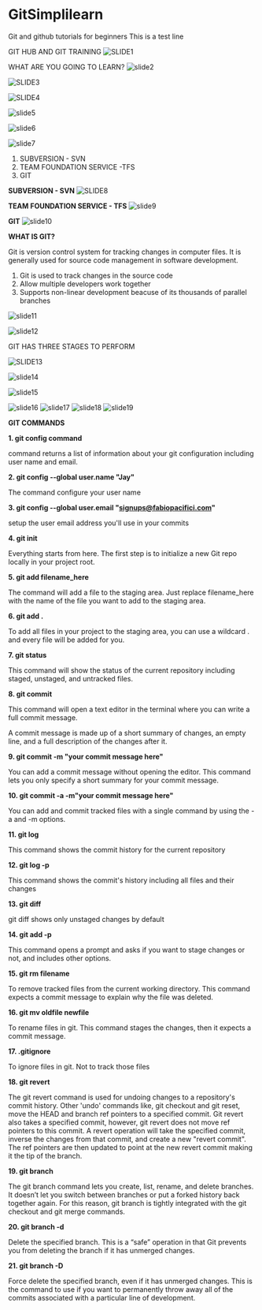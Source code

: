# GitSimplilearn
Git and github tutorials for beginners
This is a test line

GIT HUB AND GIT TRAINING
![SLIDE1](sld1.JPG)

WHAT ARE YOU GOING TO LEARN?
![slide2](sld2.JPG)

![SLIDE3](sld3.JPG)

![SLIDE4](sld4.JPG)

![slide5](sld5.JPG)

![slide6](sld6.JPG)

![slide7](sld7.JPG)

1. SUBVERSION - SVN
2. TEAM FOUNDATION SERVICE -TFS
3. GIT

**SUBVERSION - SVN**
![SLIDE8](sld8.JPG)

**TEAM FOUNDATION SERVICE - TFS**
![slide9](sld9.JPG)

**GIT**
![slide10](sld10.JPG)

**WHAT IS GIT?**

Git is version control system for tracking changes in computer files. It is generally used for source code management in software development.

1. Git is used to track changes in the source code
2. Allow multiple developers work together
3. Supports non-linear development beacuse of its thousands of parallel branches

![slide11](sld11.JPG)


![slide12](sld12.JPG)

GIT HAS THREE STAGES TO PERFORM

![SLIDE13](sld13.JPG)

![slide14](sld14.JPG)

![slide15](sld15.JPG)

![slide16](sld16.JPG)
![slide17](sld17.JPG)
![slide18](sld18.JPG)
![slide19](sld19.JPG)


**GIT COMMANDS**

**1. git config command**

command returns a list of information about your git configuration including user name and email.

**2. git config --global user.name "Jay"**

The command configure your user name

**3. git config --global user.email "signups@fabiopacifici.com"**

setup the user email address you'll use in your commits

**4. git init**

Everything starts from here. The first step is to initialize a new Git repo locally in your project root.

**5. git add filename_here**

The command will add a file to the staging area. Just replace filename_here with the name of the file you want to add to the staging area.

**6. git add .**

To add all files in your project to the staging area, you can use a wildcard . and every file will be added for you.

**7. git status**

This command will show the status of the current repository including staged, unstaged, and untracked files.

**8. git commit**

This command will open a text editor in the terminal where you can write a full commit message.

A commit message is made up of a short summary of changes, an empty line, and a full description of the changes after it.

**9. git commit -m "your commit message here"**

You can add a commit message without opening the editor. This command lets you only specify a short summary for your commit message.

**10. git commit -a -m"your commit message here"**

You can add and commit tracked files with a single command by using the -a and -m options.

**11. git log**

This command shows the commit history for the current repository

**12. git log -p**

This command shows the commit's history including all files and their changes

**13. git diff**

git diff shows only unstaged changes by default

**14. git add -p**

This command opens a prompt and asks if you want to stage changes or not, and includes other options.

**15. git rm filename**

To remove tracked files from the current working directory. This command expects a commit message to explain why the file was deleted.

**16. git mv oldfile newfile**

To rename files in git. This command stages the changes, then it expects a commit message.

**17. .gitignore**

To ignore files in git. Not to track those files

**18. git revert**

The git revert command is used for undoing changes to a repository's commit history. Other 'undo' commands like, git checkout and git reset, move the HEAD and branch ref pointers to a specified commit. Git revert also takes a specified commit, however, git revert does not move ref pointers to this commit. A revert operation will take the specified commit, inverse the changes from that commit, and create a new "revert commit". The ref pointers are then updated to point at the new revert commit making it the tip of the branch.

**19. git branch**

The git branch command lets you create, list, rename, and delete branches. It doesn’t let you switch between branches or put a forked history back together again. For this reason, git branch is tightly integrated with the git checkout and git merge commands.

**20. git branch -d <branch>**

Delete the specified branch. This is a “safe” operation in that Git prevents you from deleting the branch if it has unmerged changes.

**21. git branch -D <branch>**

Force delete the specified branch, even if it has unmerged changes. This is the command to use if you want to permanently throw away all of the commits associated with a particular line of development.